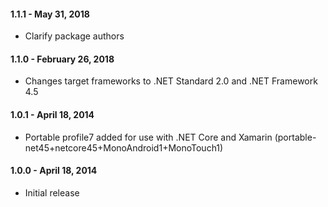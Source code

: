 #### 1.1.1 - May 31, 2018
* Clarify package authors

#### 1.1.0 - February 26, 2018
* Changes target frameworks to .NET Standard 2.0 and .NET Framework 4.5

#### 1.0.1 - April 18, 2014
* Portable profile7 added for use with .NET Core and Xamarin (portable-net45+netcore45+MonoAndroid1+MonoTouch1)

#### 1.0.0 - April 18, 2014
* Initial release

